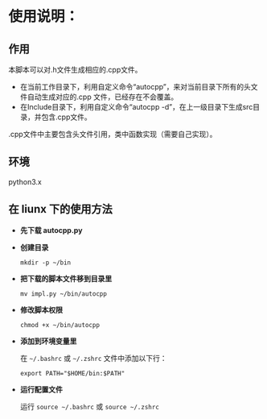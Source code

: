 # 使用说明：

## 作用

本脚本可以对.h文件生成相应的.cpp文件。

- 在当前工作目录下，利用自定义命令“autocpp”，来对当前目录下所有的头文件自动生成对应的.cpp 文件，已经存在不会覆盖。
- 在Include目录下，利用自定义命令“autocpp -d”，在上一级目录下生成src目录，并包含.cpp文件。

.cpp文件中主要包含头文件引用，类中函数实现（需要自己实现）。

## 环境

python3.x

## 在 liunx 下的使用方法

- **先下载 autocpp.py**

- **创建目录** 

  `mkdir -p ~/bin`

- **把下载的脚本文件移到目录里**

  `mv impl.py ~/bin/autocpp`

- **修改脚本权限**

  `chmod +x ~/bin/autocpp`

- **添加到环境变量里**

  在 `~/.bashrc` 或 `~/.zshrc` 文件中添加以下行：

  `export PATH="$HOME/bin:$PATH"`

- **运行配置文件**

  运行 `source ~/.bashrc` 或 `source ~/.zshrc`
